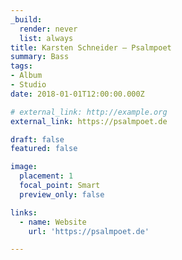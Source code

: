```yaml
---
_build:
  render: never
  list: always
title: Karsten Schneider – Psalmpoet
summary: Bass
tags:
- Album
- Studio
date: 2018-01-01T12:00:00.000Z

# external_link: http://example.org
external_link: https://psalmpoet.de

draft: false
featured: false

image:
  placement: 1
  focal_point: Smart
  preview_only: false

links:
  - name: Website
    url: 'https://psalmpoet.de'

---
```


